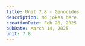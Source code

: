 ```yaml
---
title: Unit 7.8 - Genocides
description: No jokes here.
creationDate: Feb 28, 2025
pubDate: March 14, 2025
unit: 7.8
---
```

